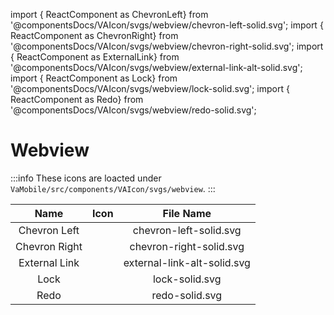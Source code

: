 import { ReactComponent as ChevronLeft} from '@componentsDocs/VAIcon/svgs/webview/chevron-left-solid.svg';
import { ReactComponent as ChevronRight} from '@componentsDocs/VAIcon/svgs/webview/chevron-right-solid.svg';
import { ReactComponent as ExternalLink} from '@componentsDocs/VAIcon/svgs/webview/external-link-alt-solid.svg';
import { ReactComponent as Lock} from '@componentsDocs/VAIcon/svgs/webview/lock-solid.svg';
import { ReactComponent as Redo} from '@componentsDocs/VAIcon/svgs/webview/redo-solid.svg';

# Webview

:::info
These icons are loacted under `VaMobile/src/components/VAIcon/svgs/webview`.
:::

Name | Icon | File Name 
:---: | :---: | :---: 
Chevron Left | <ChevronLeft  className="icons"/> | chevron-left-solid.svg 
Chevron Right | <ChevronRight  className="icons"/> | chevron-right-solid.svg 
External Link | <ExternalLink className="icons"/> | external-link-alt-solid.svg 
Lock | <Lock  className="icons"/> | lock-solid.svg 
Redo | <Redo  className="icons"/> | redo-solid.svg 
